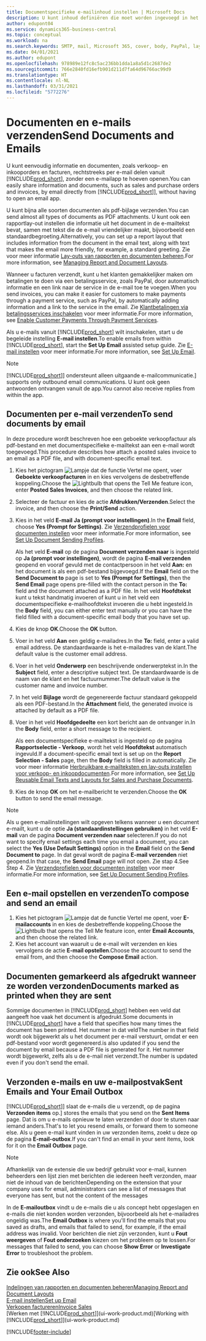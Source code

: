 ```yaml
---
title: Documentspecifieke e-mailinhoud instellen | Microsoft Docs
description: U kunt inhoud definiëren die moet worden ingevoegd in het hoofdgedeelte van een e-mailbericht, bijvoorbeeld een PayPal-koppeling. U kunt ook documenten koppelen aan e-mailberichten.
author: edupont04
ms.service: dynamics365-business-central
ms.topic: conceptual
ms.workload: na
ms.search.keywords: SMTP, mail, Microsoft 365, cover, body, PayPal, layout
ms.date: 04/01/2021
ms.author: edupont
ms.openlocfilehash: 978989e12fc8c5ac236bb1dda1a8a5d1c2687de2
ms.sourcegitcommit: 766e2840fd16efb901d211d7fa64d96766ac99d9
ms.translationtype: HT
ms.contentlocale: nl-NL
ms.lasthandoff: 03/31/2021
ms.locfileid: "5772276"
---
```

# <a name="send-documents-and-emails"></a><span data-ttu-id="ab988-104">Documenten en e-mails verzenden</span><span class="sxs-lookup"><span data-stu-id="ab988-104">Send Documents and Emails</span></span>
<span data-ttu-id="ab988-105">U kunt eenvoudig informatie en documenten, zoals verkoop- en inkooporders en facturen, rechtstreeks per e-mail delen vanuit [!INCLUDE[prod_short](includes/prod_short.md)], zonder een e-mailapp te hoeven openen.</span><span class="sxs-lookup"><span data-stu-id="ab988-105">You can easily share information and documents, such as sales and purchase orders and invoices, by email directly from [!INCLUDE[prod_short](includes/prod_short.md)]], without having to open an email app.</span></span> 

<span data-ttu-id="ab988-106">U kunt bijna alle soorten documenten als pdf-bijlage verzenden.</span><span class="sxs-lookup"><span data-stu-id="ab988-106">You can send almost all types of documents as PDF attachments.</span></span> <span data-ttu-id="ab988-107">U kunt ook een rapportlay-out instellen die informatie uit het document in de e-mailtekst bevat, samen met tekst die de e-mail vriendelijker maakt, bijvoorbeeld een standaardbegroeting.</span><span class="sxs-lookup"><span data-stu-id="ab988-107">Alternatively, you can set up a report layout that includes information from the document in the email text, along with text that makes the email more friendly, for example, a standard greeting.</span></span> <span data-ttu-id="ab988-108">Zie voor meer informatie [Lay-outs van rapporten en documenten beheren](ui-manage-report-layouts.md).</span><span class="sxs-lookup"><span data-stu-id="ab988-108">For more information, see [Managing Report and Document Layouts](ui-manage-report-layouts.md).</span></span> <!--this topic does not mention how to set up a layout for email. Need to investigate.-->

<span data-ttu-id="ab988-109">Wanneer u facturen verzendt, kunt u het klanten gemakkelijker maken om betalingen te doen via een betalingsservice, zoals PayPal, door automatisch informatie en een link naar de service in de e-mail toe te voegen.</span><span class="sxs-lookup"><span data-stu-id="ab988-109">When you send invoices, you can make it easier for customers to make payments through a payment service, such as PayPal, by automatically adding information and a link to the service in the email.</span></span> <span data-ttu-id="ab988-110">Zie [Klantbetalingen via betalingsservices inschakelen](sales-how-enable-payment-service-extensions.md) voor meer informatie.</span><span class="sxs-lookup"><span data-stu-id="ab988-110">For more information, see [Enable Customer Payments Through Payment Services](sales-how-enable-payment-service-extensions.md).</span></span>

<span data-ttu-id="ab988-111">Als u e-mails vanuit [!INCLUDE[prod_short](includes/prod_short.md)] wilt inschakelen, start u de begeleide instelling **E-mail instellen**.</span><span class="sxs-lookup"><span data-stu-id="ab988-111">To enable emails from within [!INCLUDE[prod_short](includes/prod_short.md)], start the **Set Up Email** assisted setup guide.</span></span> <span data-ttu-id="ab988-112">Zie [E-mail instellen](admin-how-setup-email.md) voor meer informatie.</span><span class="sxs-lookup"><span data-stu-id="ab988-112">For more information, see [Set Up Email](admin-how-setup-email.md).</span></span>

> [!NOTE]
> [!INCLUDE[prod_short](includes/prod_short.md)]<span data-ttu-id="ab988-113">] ondersteunt alleen uitgaande e-mailcommunicatie.</span><span class="sxs-lookup"><span data-stu-id="ab988-113">] supports only outbound email communications.</span></span> <span data-ttu-id="ab988-114">U kunt ook geen antwoorden ontvangen vanuit de app.</span><span class="sxs-lookup"><span data-stu-id="ab988-114">You cannot also receive replies from within the app.</span></span>

## <a name="to-send-documents-by-email"></a><span data-ttu-id="ab988-115">Documenten per e-mail verzenden</span><span class="sxs-lookup"><span data-stu-id="ab988-115">To send documents by email</span></span>
<span data-ttu-id="ab988-116">In deze procedure wordt beschreven hoe een geboekte verkoopfactuur als pdf-bestand en met documentspecifieke e-mailtekst aan een e-mail wordt toegevoegd.</span><span class="sxs-lookup"><span data-stu-id="ab988-116">This procedure describes how attach a posted sales invoice to an email as a PDF file, and with document-specific email text.</span></span> <!--update this-->

1. <span data-ttu-id="ab988-117">Kies het pictogram ![Lampje dat de functie Vertel me opent](media/ui-search/search_small.png "Vertel me wat u wilt doen"), voer **Geboekte verkoopfacturen** in en kies vervolgens de desbetreffende koppeling.</span><span class="sxs-lookup"><span data-stu-id="ab988-117">Choose the ![Lightbulb that opens the Tell Me feature](media/ui-search/search_small.png "Tell me what you want to do") icon, enter **Posted Sales Invoices**, and then choose the related link.</span></span>
2. <span data-ttu-id="ab988-118">Selecteer de factuur en kies de actie **Afdrukken/Verzenden**.</span><span class="sxs-lookup"><span data-stu-id="ab988-118">Select the invoice, and then choose the **Print/Send** action.</span></span>
3. <span data-ttu-id="ab988-119">Kies in het veld **E-mail** **Ja (prompt voor instellingen)**.</span><span class="sxs-lookup"><span data-stu-id="ab988-119">In the **Email** field, choose **Yes (Prompt for Settings)**.</span></span> <span data-ttu-id="ab988-120">Zie [Verzendprofielen voor documenten instellen](sales-how-setup-document-send-profiles.md) voor meer informatie.</span><span class="sxs-lookup"><span data-stu-id="ab988-120">For more information, see [Set Up Document Sending Profiles](sales-how-setup-document-send-profiles.md).</span></span>
    
    <span data-ttu-id="ab988-121">Als het veld **E-mail** op de pagina **Document verzenden naar** is ingesteld op **Ja (prompt voor instellingen)**, wordt de pagina **E-mail verzenden** geopend en vooraf gevuld met de contactpersoon in het veld **Aan:** en het document is als een pdf-bestand bijgevoegd.</span><span class="sxs-lookup"><span data-stu-id="ab988-121">If the **Email** field on the **Send Document to** page is set to **Yes (Prompt for Settings)**, then the **Send Email** page opens pre-filled with the contact person in the **To:** field and the document attached as a PDF file.</span></span> <span data-ttu-id="ab988-122">In het veld **Hoofdtekst** kunt u tekst handmatig invoeren of kunt u in het veld een documentspecifieke e-mailhoofdtekst invoeren die u hebt ingesteld.</span><span class="sxs-lookup"><span data-stu-id="ab988-122">In the **Body** field, you can either enter text manually or you can have the field filled with a document-specific email body that you have set up.</span></span>

4. <span data-ttu-id="ab988-123">Kies de knop **OK**.</span><span class="sxs-lookup"><span data-stu-id="ab988-123">Choose the **OK** button.</span></span>
5. <span data-ttu-id="ab988-124">Voer in het veld **Aan** een geldig e-mailadres.</span><span class="sxs-lookup"><span data-stu-id="ab988-124">In the **To:** field, enter a valid email address.</span></span> <span data-ttu-id="ab988-125">De standaardwaarde is het e-mailadres van de klant.</span><span class="sxs-lookup"><span data-stu-id="ab988-125">The default value is the customer email address.</span></span>
6. <span data-ttu-id="ab988-126">Voer in het veld **Onderwerp** een beschrijvende onderwerptekst in.</span><span class="sxs-lookup"><span data-stu-id="ab988-126">In the **Subject** field, enter a descriptive subject text.</span></span> <span data-ttu-id="ab988-127">De standaardwaarde is de naam van de klant en het factuurnummer.</span><span class="sxs-lookup"><span data-stu-id="ab988-127">The default value is the customer name and invoice number.</span></span>
7. <span data-ttu-id="ab988-128">In het veld **Bijlage** wordt de gegenereerde factuur standaard gekoppeld als een PDF-bestand.</span><span class="sxs-lookup"><span data-stu-id="ab988-128">In the **Attachment** field, the generated invoice is attached by default as a PDF file.</span></span>
8. <span data-ttu-id="ab988-129">Voer in het veld **Hoofdgedeelte** een kort bericht aan de ontvanger in.</span><span class="sxs-lookup"><span data-stu-id="ab988-129">In the **Body** field, enter a short message to the recipient.</span></span>

    <span data-ttu-id="ab988-130">Als een documentspecifieke e-mailtekst is ingesteld op de pagina **Rapportselectie - Verkoop**, wordt het veld **Hoofdtekst** automatisch ingevuld.</span><span class="sxs-lookup"><span data-stu-id="ab988-130">If a document-specific email text is set up on the **Report Selection - Sales** page, then the **Body** field is filled in automatically.</span></span> <span data-ttu-id="ab988-131">Zie voor meer informatie [Herbruikbare e-mailteksten en lay-outs instellen voor verkoop- en inkoopdocumenten](admin-how-setup-email.md#set-up-reusable-email-texts-and-layouts-for-sales-and-purchase-documents).</span><span class="sxs-lookup"><span data-stu-id="ab988-131">For more information, see [Set Up Reusable Email Texts and Layouts for Sales and Purchase Documents](admin-how-setup-email.md#set-up-reusable-email-texts-and-layouts-for-sales-and-purchase-documents).</span></span>
9. <span data-ttu-id="ab988-132">Kies de knop **OK** om het e-mailbericht te verzenden.</span><span class="sxs-lookup"><span data-stu-id="ab988-132">Choose the **OK** button to send the email message.</span></span>

> [!NOTE]  
> <span data-ttu-id="ab988-133">Als u geen e-mailinstellingen wilt opgeven telkens wanneer u een document e-mailt, kunt u de optie **Ja (standaardinstellingen gebruiken)** in het veld **E-mail** van de pagina **Document verzenden naar** selecteren.</span><span class="sxs-lookup"><span data-stu-id="ab988-133">If you do not want to specify email settings each time you email a document, you can select the **Yes (Use Default Settings)** option in the **Email** field on the **Send Document to** page.</span></span> <span data-ttu-id="ab988-134">In dat geval wordt de pagina **E-mail verzenden** niet geopend.</span><span class="sxs-lookup"><span data-stu-id="ab988-134">In that case, the **Send Email** page will not open.</span></span> <span data-ttu-id="ab988-135">Zie stap 4.</span><span class="sxs-lookup"><span data-stu-id="ab988-135">See Step 4.</span></span> <span data-ttu-id="ab988-136">Zie [Verzendprofielen voor documenten instellen](sales-how-setup-document-send-profiles.md) voor meer informatie.</span><span class="sxs-lookup"><span data-stu-id="ab988-136">For more information, see [Set Up Document Sending Profiles](sales-how-setup-document-send-profiles.md).</span></span>  

## <a name="to-compose-and-send-an-email"></a><span data-ttu-id="ab988-137">Een e-mail opstellen en verzenden</span><span class="sxs-lookup"><span data-stu-id="ab988-137">To compose and send an email</span></span>
1. <span data-ttu-id="ab988-138">Kies het pictogram ![Lampje dat de functie Vertel me opent](media/ui-search/search_small.png "Vertel me wat u wilt doen"), voer **E-mailaccounts** in en kies de desbetreffende koppeling.</span><span class="sxs-lookup"><span data-stu-id="ab988-138">Choose the ![Lightbulb that opens the Tell Me feature](media/ui-search/search_small.png "Tell me what you want to do") icon, enter **Email Accounts**, and then choose the related link.</span></span>
2. <span data-ttu-id="ab988-139">Kies het account van waaruit u de e-mail wilt verzenden en kies vervolgens de actie **E-mail opstellen**.</span><span class="sxs-lookup"><span data-stu-id="ab988-139">Choose the account to send the email from, and then choose the **Compose Email** action.</span></span>

## <a name="documents-marked-as-printed-when-they-are-sent"></a><span data-ttu-id="ab988-140">Documenten gemarkeerd als afgedrukt wanneer ze worden verzonden</span><span class="sxs-lookup"><span data-stu-id="ab988-140">Documents marked as printed when they are sent</span></span>
<span data-ttu-id="ab988-141">Sommige documenten in [!INCLUDE[prod_short](includes/prod_short.md)] hebben een veld dat aangeeft hoe vaak het document is afgedrukt.</span><span class="sxs-lookup"><span data-stu-id="ab988-141">Some documents in [!INCLUDE[prod_short](includes/prod_short.md)] have a field that specifies how many times the document has been printed.</span></span> <span data-ttu-id="ab988-142">Het nummer in dat veld</span><span class="sxs-lookup"><span data-stu-id="ab988-142">The number in that field</span></span> <!--"that field?" need a name...--> <span data-ttu-id="ab988-143">wordt ook bijgewerkt als u het document per e-mail verstuurt, omdat er een pdf-bestand voor wordt gegenereerd.</span><span class="sxs-lookup"><span data-stu-id="ab988-143">is also updated if you send the document by email because a PDF file is generated for it.</span></span> <span data-ttu-id="ab988-144">Het nummer wordt bijgewerkt, zelfs als u de e-mail niet verzendt.</span><span class="sxs-lookup"><span data-stu-id="ab988-144">The number is updated even if you don't send the email.</span></span> <!--guessing this is because emails are technically reports, so the counter bumps up whenever someone creates an email. Need to verify.-->

## <a name="sent-emails-and-your-email-outbox"></a><span data-ttu-id="ab988-145">Verzonden e-mails en uw e-mailpostvak</span><span class="sxs-lookup"><span data-stu-id="ab988-145">Sent Emails and Your Email Outbox</span></span>
[!INCLUDE[prod_short](includes/prod_short.md)]<span data-ttu-id="ab988-146">] slaat de e-mails die u verzendt, op de pagina **Verzonden items** op.</span><span class="sxs-lookup"><span data-stu-id="ab988-146">] stores the emails that you send on the **Sent Items** page.</span></span> <span data-ttu-id="ab988-147">Dat is om u e-mails opnieuw te laten verzenden of door te sturen naar iemand anders.</span><span class="sxs-lookup"><span data-stu-id="ab988-147">That's to let you resend emails, or forward them to someone else.</span></span> <span data-ttu-id="ab988-148">Als u geen e-mail kunt vinden in uw verzonden items, zoekt u deze op de pagina **E-mail-outbox**.</span><span class="sxs-lookup"><span data-stu-id="ab988-148">If you can't find an email in your sent items, look for it on the **Email Outbox** page.</span></span> 

> [!NOTE]
> <span data-ttu-id="ab988-149">Afhankelijk van de extensie die uw bedrijf gebruikt voor e-mail, kunnen beheerders een lijst zien met berichten die iedereen heeft verzonden, maar niet de inhoud van de berichten</span><span class="sxs-lookup"><span data-stu-id="ab988-149">Depending on the extension that your company uses for email, administrators can see a list of messages that everyone has sent, but not the content of the messages</span></span>

<span data-ttu-id="ab988-150">In de **E-mailoutbox** vindt u de e-mails die u als concept hebt opgeslagen en e-mails die niet konden worden verzonden, bijvoorbeeld als het e-mailadres ongeldig was.</span><span class="sxs-lookup"><span data-stu-id="ab988-150">The **Email Outbox** is where you'll find the emails that you saved as drafts, and emails that failed to send, for example, if the email address was invalid.</span></span> <span data-ttu-id="ab988-151">Voor berichten die niet zijn verzonden, kunt u **Fout weergeven** of **Fout onderzoeken** kiezen om het probleem op te lossen.</span><span class="sxs-lookup"><span data-stu-id="ab988-151">For messages that failed to send, you can choose **Show Error** or **Investigate Error** to troubleshoot the problem.</span></span>

## <a name="see-also"></a><span data-ttu-id="ab988-152">Zie ook</span><span class="sxs-lookup"><span data-stu-id="ab988-152">See Also</span></span>
[<span data-ttu-id="ab988-153">Indelingen van rapporten en documenten beheren</span><span class="sxs-lookup"><span data-stu-id="ab988-153">Managing Report and Document Layouts</span></span>](ui-manage-report-layouts.md)  
[<span data-ttu-id="ab988-154">E-mail instellen</span><span class="sxs-lookup"><span data-stu-id="ab988-154">Set up Email</span></span>](admin-how-setup-email.md)  
[<span data-ttu-id="ab988-155">Verkopen factureren</span><span class="sxs-lookup"><span data-stu-id="ab988-155">Invoice Sales</span></span>](sales-how-invoice-sales.md)  
<span data-ttu-id="ab988-156">[Werken met [!INCLUDE[prod_short](includes/prod_short.md)]](ui-work-product.md)</span><span class="sxs-lookup"><span data-stu-id="ab988-156">[Working with [!INCLUDE[prod_short](includes/prod_short.md)]](ui-work-product.md)</span></span>


[!INCLUDE[footer-include](includes/footer-banner.md)]